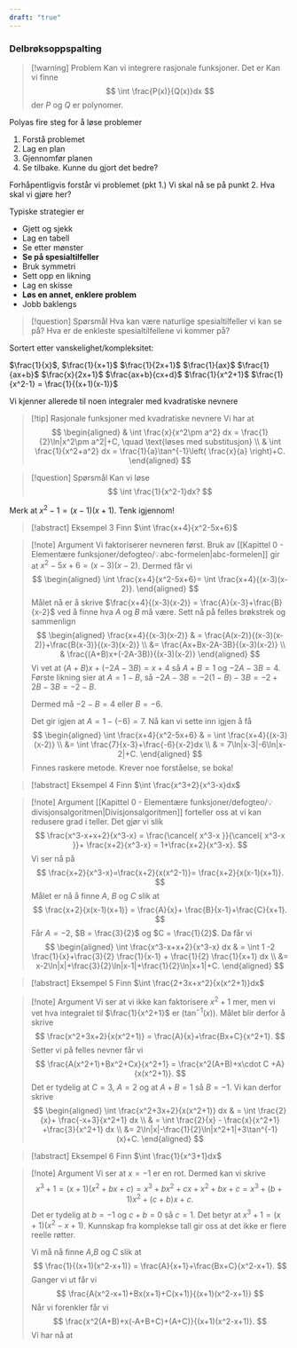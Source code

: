 ```yaml
---
draft: "true"
---
```




### Delbrøksoppspalting

> [!warning] Problem
> Kan vi integrere rasjonale funksjoner. Det er
> Kan vi finne
> $$
> \int \frac{P(x)}{Q(x)}dx
> $$ 
> der $P$ og $Q$ er polynomer.

Polyas fire steg for å løse problemer

1. Forstå problemet
2. Lag en plan
3. Gjennomfør planen
4. Se tilbake. Kunne du gjort det bedre?

Forhåpentligvis forstår vi problemet (pkt 1.)
Vi skal nå se på punkt 2. Hva skal vi gjøre her?


Typiske strategier er

- Gjett og sjekk
- Lag en tabell
- Se etter mønster
- **Se på spesialtilfeller**
- Bruk symmetri
- Sett opp en likning
- Lag en skisse
- **Løs en annet, enklere problem**
- Jobb baklengs

> [!question] Spørsmål 
> Hva kan være naturlige spesialtilfeller vi kan se på? Hva er de enkleste spesialtilfellene vi kommer på?

Sortert etter vanskelighet/kompleksitet:

$\frac{1}{x}$,
$\frac{1}{x+1}$
$\frac{1}{2x+1}$
$\frac{1}{ax}$
$\frac{1}{ax+b}$
$\frac{x}{2x+1}$
$\frac{ax+b}{cx+d}$
$\frac{1}{x^2+1}$
$\frac{1}{x^2-1} = \frac{1}{(x+1)(x-1)}$

Vi kjenner allerede til noen integraler med kvadratiske nevnere

> [!tip] Rasjonale funksjoner med kvadratiske nevnere
> Vi har at
> $$
> \begin{aligned} 
> & \int \frac{x}{x^2\pm a^2} dx = \frac{1}{2}\ln|x^2\pm a^2|+C, \quad \text{løses med substitusjon} \\
> & \int \frac{1}{x^2+a^2} dx = \frac{1}{a}\tan^{-1}\left( \frac{x}{a} \right)+C.
> \end{aligned} 
> $$ 

> [!question] Spørsmål 
> Kan vi løse
> $$
> \int \frac{1}{x^2-1}dx?
> $$

 Merk at $x^2-1 = (x-1)(x+1)$. Tenk igjennom!


> [!abstract] Eksempel 3
> Finn $\int \frac{x+4}{x^2-5x+6}$

> [!note] Argument 
> Vi faktoriserer nevneren først. Bruk av [[Kapittel 0 - Elementære funksjoner/defogteo/💡abc-formelen|abc-formelen]] gir at $x^2-5x+6 = (x-3)(x-2)$. Dermed får vi
> $$
> \begin{aligned} 
> \int \frac{x+4}{x^2-5x+6}= \int \frac{x+4}{(x-3)(x-2)}.
> \end{aligned} 
> $$
> Målet nå er å skrive $\frac{x+4}{(x-3)(x-2)} = \frac{A}{x-3}+\frac{B}{x-2}$ ved å finne hva $A$ og $B$ må være. 
> Sett nå på felles brøkstrek og sammenlign
> $$
> \begin{aligned} 
> \frac{x+4}{(x-3)(x-2)} & = \frac{A(x-2)}{(x-3)(x-2)}+\frac{B(x-3)}{(x-3)(x-2)} \\ &= \frac{Ax+Bx-2A-3B}{(x-3)(x-2)} \\ & \frac{(A+B)x+(-2A-3B)}{(x-3)(x-2)}
> \end{aligned} 
> $$
> Vi vet at $(A+B)x+(-2A-3B) = x+4$ så $A+B = 1$ og $-2A-3B = 4$. Første likning sier at $A=1-B$, så $-2A-3B = -2(1-B)-3B =-2+2B-3B = -2-B$. 
> 
> Dermed må $-2-B = 4$ eller $B = -6$. 
> 
> Det gir igjen at $A = 1-(-6)= 7$. Nå kan vi sette inn igjen å få
> $$
> \begin{aligned} 
> \int \frac{x+4}{x^2-5x+6} & = \int \frac{x+4}{(x-3)(x-2)} \\ &= \int \frac{7}{x-3}+\frac{-6}{x-2}dx \\ & = 7\ln|x-3|-6\ln|x-2|+C.
> \end{aligned} 
> $$
> Finnes raskere metode. Krever noe forståelse, se boka!

> [!abstract] Eksempel 4
> Finn $\int \frac{x^3+2}{x^3-x}dx$

> [!note] Argument 
> [[Kapittel 0 - Elementære funksjoner/defogteo/💡divisjonsalgoritmen|Divisjonsalgoritmen]] forteller oss at vi kan redusere grad i teller. Det gjør vi slik
> $$
> \frac{x^3-x+x+2}{x^3-x} = \frac{\cancel{ x^3-x }}{\cancel{ x^3-x }}+ \frac{x+2}{x^3-x} = 1+\frac{x+2}{x^3-x}.
> $$
> Vi ser nå på 
> $$
> \frac{x+2}{x^3-x}=\frac{x+2}{x(x^2-1)}= \frac{x+2}{x(x-1)(x+1)}.
> $$
> Målet er nå å finne $A$, $B$ og $C$ slik at 
> $$
> \frac{x+2}{x(x-1)(x+1)} = \frac{A}{x}+ \frac{B}{x-1}+\frac{C}{x+1}.
> $$
> Får $A = -2$, $B = \frac{3}{2}$ og $C = \frac{1}{2}$. Da får vi
> $$
> \begin{aligned} 
> \int \frac{x^3-x+x+2}{x^3-x} dx & = \int 1 -2 \frac{1}{x}+\frac{3}{2} \frac{1}{x-1} + \frac{1}{2} \frac{1}{x+1} dx \\ &= x-2\ln|x|+\frac{3}{2}\ln|x-1|+\frac{1}{2}\ln|x+1|+C.
> \end{aligned} 
> $$



> [!abstract] Eksempel 5
> Finn $\int \frac{2+3x+x^2}{x(x^2+1)}dx$

> [!note] Argument 
> Vi ser at vi ikke kan faktorisere $x^2+1$ mer, men vi vet hva integralet til $\frac{1}{x^2+1}$ er ($\tan^{-1}(x)$). Målet blir derfor å skrive 
> $$
> \frac{x^2+3x+2}{x(x^2+1)} = \frac{A}{x}+\frac{Bx+C}{x^2+1}.
> $$
> Setter vi på felles nevner får vi 
> $$
> \frac{A(x^2+1)+Bx^2+Cx}{x^2+1} = \frac{x^2(A+B)+x\cdot C +A}{x(x^2+1)}.
> $$
> Det er tydelig at $C=3$, $A=2$ og at $A+B=1$ så $B=-1$. Vi kan derfor skrive
> $$
> \begin{aligned} 
> \int  \frac{x^2+3x+2}{x(x^2+1)} dx & = \int \frac{2}{x}+ \frac{-x+3}{x^2+1} dx \\ & = \int \frac{2}{x} - \frac{x}{x^2+1} +\frac{3}{x^2+1}  dx \\ &= 2\ln|x|-\frac{1}{2}\ln|x^2+1|+3\tan^{-1}(x)+C.
> \end{aligned} 
> $$


> [!abstract] Eksempel 6
> Finn $\int \frac{1}{x^3+1}dx$

> [!note] Argument 
> Vi ser at $x=-1$ er en rot. Dermed kan vi skrive
> $$
> x^3+1=(x+1)(x^2+bx+c) = x^3+bx^2+cx+x^2+bx+c = x^3+(b+1)x^2+(c+b)x+c.
> $$
> Det er tydelig at $b=-1$ og $c+b=0$ så $c=1$. Det betyr at $x^3+1 = (x+1)(x^2-x+1)$. Kunnskap fra komplekse tall gir oss at det ikke er flere reelle røtter.
> 
> Vi må nå finne $A$,$B$ og $C$ slik at
> $$
> \frac{1}{(x+1)(x^2-x+1)} = \frac{A}{x+1}+\frac{Bx+C}{x^2-x+1}.
> $$
> Ganger vi ut får vi
> $$
> \frac{A(x^2-x+1)+Bx(x+1)+C(x+1)}{(x+1)(x^2-x+1)}
> $$
> Når vi forenkler får vi 
> $$
> \frac{x^2(A+B)+x(-A+B+C)+(A+C)}{(x+1)(x^2-x+1)}.
> $$
> Vi har nå at 